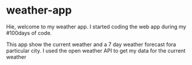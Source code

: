 # weather-app

Hie, welcome to my weather app. I started coding the web app during my #100days of code.  

This app show the current weather and a 7 day weather forecast fora particular city.
I used the open weather API to get my data for the current weather 
